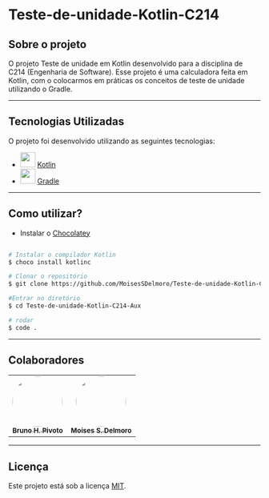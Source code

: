 # Teste-de-unidade-Kotlin-C214

## Sobre o projeto

O projeto Teste de unidade em Kotlin desenvolvido para a disciplina de C214 (Engenharia de Software). Esse projeto é uma calculadora feita em Kotlin, com o colocarmos em práticas os conceitos de teste de unidade utilizando o Gradle.

---

## Tecnologias Utilizadas

O projeto foi desenvolvido utilizando as seguintes tecnologias:

- <img height="30" src="https://destra.software/content/199cbbd80271591e524deb17e671d7bd.svg"/> [Kotlin](https://kotlinlang.org/) 
- <img height="30" src="https://seeklogo.com/images/G/gradle-logo-AFA2BBCB65-seeklogo.com.png"/> [Gradle](https://gradle.org/)

---
## Como utilizar?

- Instalar o [Chocolatey](https://chocolatey.org/)
```bash

# Instalar o compilador Kotlin
$ choco install kotlinc

# Clonar o repositório
$ git clone https://github.com/MoisesSDelmoro/Teste-de-unidade-Kotlin-C214-Aux

#Entrar no diretório
$ cd Teste-de-unidade-Kotlin-C214-Aux

# rodar
$ code .

```
---
## Colaboradores

<table>
  <tr>
    <td align="center"><a href="https://github.com/BrunoPivoto/"><img style="border-radius: 50%;" src="https://user-images.githubusercontent.com/57488202/117158995-4a689680-ad96-11eb-9678-d9a3b33faf38.png" width="100px;" alt=""/><br /><sub><b>Bruno H. Pivoto</b></sub></a></td>      
    <td align="center"><a href="https://github.com/MoisesSDelmoro"><img style="border-radius: 50%;" src="https://user-images.githubusercontent.com/57488202/118156313-97301b00-b3ef-11eb-830a-44b583304a2b.png" width="100px;" alt=""/><br /><sub><b>Moises S. Delmoro</b></sub></a></td>  
  </tr>
</table>

---

##  Licença

Este projeto está sob a licença [MIT](./LICENSE).
